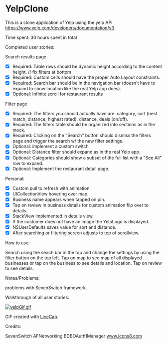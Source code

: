 # YelpClone

This is a clone application of Yelp using the yelp API https://www.yelp.com/developers/documentation/v3.

Time spent: 30 hours spent in total

Completed user stories:

Search results page

 * [x] Required: Table rows should be dynamic height according to the content height. // fix filters at bottom
 * [x] Required: Custom cells should have the proper Auto Layout constraints.
 * [x] Required: Search bar should be in the navigation bar (doesn't have to expand to show location like the real Yelp app does).
 * [x] Optional: Infinite scroll for restaurant results
 
Filter page
 
 * [x] Required: The filters you should actually have are: category, sort (best match, distance, highest rated), distance, deals (on/off).
 * [x] Required: The filters table should be organized into sections as in the mock.
 * [x] Required: Clicking on the "Search" button should dismiss the filters page and trigger the search w/ the new filter settings.
 * [x] Optional: implement a custom switch
 * [x] Optional: Distance filter should expand as in the real Yelp app. 
 * [x] Optional: Categories should show a subset of the full list with a "See All" row to expand.
 * [x] Optional: Implement the restaurant detail page.
  
Personal:

 * [x] Custom pull to refresh with animation.
 * [x] UICollectionView hovering over map.
 * [x] Business name appears when tapped on pin.
 * [x] Tap on review in business details for custom animation flip over to details.
 * [x] StackView implemented in details view.
 * [x] If the customer does not have an image the YelpLogo is displayed.
 * [x] NSUserDefaults saves value for sort and distance.
 * [x] After searching or filtering screen adjusts to top of scrollview.

How to use:

Search using the seach bar in the top and change the settings by using the filter button on the top left. Tap on map to see map of all displayed businesses or tap on the business to see details and location. Tap on review to see details.
 
Notes/Problems:

problems with SevenSwitch framework.

Walkthrough of all user stories:

[![yelpGif.gif](https://s26.postimg.org/cplz58wah/yelp_Gif.gif)](https://postimg.org/image/jstukv1px/)


GIF created with [LiceCap](http://www.cockos.com/licecap/).

Credits: 

SevenSwitch 
AFNetworking
BDBOAuth1Manager
www.icons8.com
